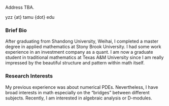 Address TBA.

yzz {at} tamu {dot} edu

### Brief Bio

After graduating from Shandong University, Weihai, I completed a master degree in applied mathematics at Stony Brook University. I had some work experience in an investment company as a quant. I am now a graduate student in traditional mathematics at Texas A&M University since I am really impressed by the beautiful structure and pattern within math itself.

### Research Interests

My previous experience was about numerical PDEs. Nevertheless, I have broad interests in math especially on the “bridges” between different subjects. Recently, I am interested in algebraic analysis or D-modules.

